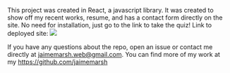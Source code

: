 This project was created in React, a javascript library. It was created to show off my recent works, resume, and has a contact form directly on the site. No need for installation, just go to the link to take the quiz! Link to deployed site: 
<img src="../images/reactSS.png">

If you have any questions about the repo, open an issue or contact me directly at jaimemarsh.web@gmail.com. You can find more of my work at my https://github.com/jaimemarsh